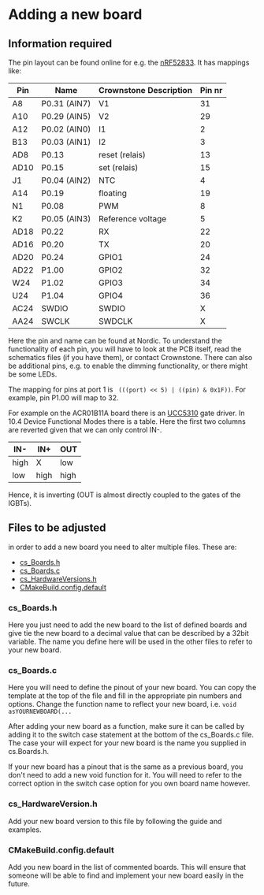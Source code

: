 # Adding a new board

## Information required

The pin layout can be found online for e.g. the [nRF52833](https://infocenter.nordicsemi.com/index.jsp?topic=%2Fps_nrf52833%2Fpin.html).
It has mappings like:

| Pin   | Name          | Crownstone Description | Pin nr |
| ----- | ------------- | ---------------------- | ------ |
| A8    | P0.31 (AIN7)  | V1                     | 31     |
| A10   | P0.29 (AIN5)  | V2                     | 29     |
| A12   | P0.02 (AIN0)  | I1                     |  2     |
| B13   | P0.03 (AIN1)  | I2                     |  3     |
| AD8   | P0.13         | reset (relais)         | 13     |
| AD10  | P0.15         | set (relais)           | 15     |
| J1    | P0.04 (AIN2)  | NTC <needs patch>      |  4     |
| A14   | P0.19         | floating               | 19     |
| N1    | P0.08         | PWM                    |  8     |
| K2    | P0.05 (AIN3)  | Reference voltage      |  5     |
| AD18  | P0.22         | RX                     | 22     |
| AD16  | P0.20         | TX                     | 20     |
| AD20  | P0.24         | GPIO1                  | 24     |
| AD22  | P1.00         | GPIO2                  | 32     |
| W24   | P1.02         | GPIO3                  | 34     |
| U24   | P1.04         | GPIO4                  | 36     |
| AC24  | SWDIO         | SWDIO                  |  X     |
| AA24  | SWCLK         | SWDCLK                 |  X     |

Here the pin and name can be found at Nordic. To understand the functionality of each pin, you will have to look at
the PCB itself, read the schematics files (if you have them), or contact Crownstone. There can also be additional
pins, e.g. to enable the dimming functionality, or there might be some LEDs.

The mapping for pins at port 1 is ` (((port) << 5) | ((pin) & 0x1F))`. For example, pin P1.00 will map to 32.

For example on the ACR01B11A board there is an [UCC5310](http://www.ti.com/lit/ds/symlink/ucc5310.pdf) gate driver. In
10.4 Device Functional Modes there is a table. Here the first two columns are reverted given that we can only control
IN-.

| IN-   | IN+     | OUT  |
| ----- | ------- | ---- |
| high  | X       | low  |
| low   | high    | high |

Hence, it is inverting (OUT is almost directly coupled to the gates of the IGBTs).

## Files to be adjusted

in order to add a new board you need to alter multiple files. These are:
* [cs_Boards.h](../include/cfg/cs_Boards.h)
* [cs_Boards.c](../src/cfg/cs_Boards.c)
* [cs_HardwareVersions.h](../include/cfg/cs_HardwareVersions.h)
* [CMakeBuild.config.default](../conf/cmake/CMakeBuild.config.default)

### cs_Boards.h

Here you just need to add the new board to the list of defined boards and give tie the new board to a decimal value that can be described by a 32bit variable.
The name you define here will be used in the other files to refer to your new board.

### cs_Boards.c

Here you will need to define the pinout of your new board. You can copy the template at the top of the file and fill in the appropriate pin numbers and options. Change the function name to reflect your new board, i.e. `void asYOURNEWBOARD(...`

After adding your new board as a function, make sure it can be called by adding it to the switch case statement at the bottom of the cs_Boards.c file. The case your will expect for your new board is the name you supplied in cs.Boards.h.

If your new board has a pinout that is the same as a previous board, you don't need to add a new void function for it. You will need to refer to the correct option in the switch case option for you own board name however.

### cs_HardwareVersion.h

Add your new board version to this file by following the guide and examples.

### CMakeBuild.config.default

Add you new board in the list of commented boards. This will ensure that someone will be able to find and implement your new board easily in the future.
